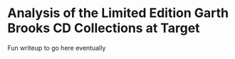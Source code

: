 # Analysis of the Limited Edition Garth Brooks CD Collections at Target

Fun writeup to go here eventually
